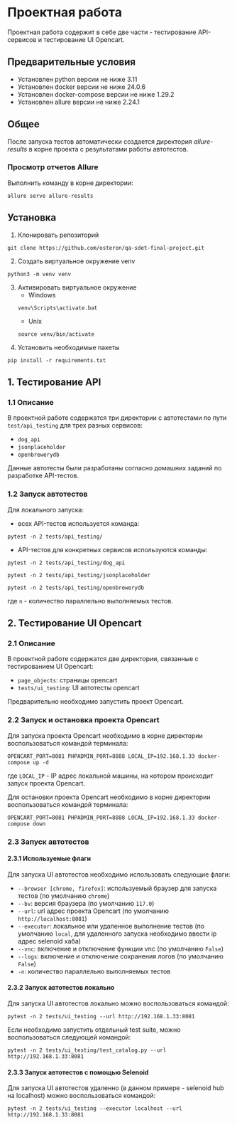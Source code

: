 # Проектная работа
Проектная работа содержит в себе две части - тестирование API-сервисов и тестирование UI Opencart.

## Предварительные условия
- Установлен python версии не ниже 3.11
- Установлен docker версии не ниже 24.0.6
- Установлен docker-compose версии не ниже 1.29.2
- Установлен allure версии не ниже 2.24.1

## Общее
После запуска тестов автоматически создается директория <i>allure-results</i> 
в корне проекта с результатами работы автотестов. 

### Просмотр отчетов Allure
Выполнить команду в корне директории:
```shell
allure serve allure-results
```

## Установка
1. Клонировать репозиторий
```shell
git clone https://github.com/osteron/qa-sdet-final-project.git
```
2. Создать виртуальное окружение venv 
```shell
python3 -m venv venv
```
3. Активировать виртуальное окружение
   - Windows
    ```shell
    venv\Scripts\activate.bat
    ```
   - Unix
    ```shell
    source venv/bin/activate
    ```
4. Установить необходимые пакеты
```shell
pip install -r requirements.txt
```

## 1. Тестирование API
### 1.1 Описание

В проектной работе содержатся три директории с автотестами по пути `test/api_testing` для трех разных сервисов:
- `dog_api`
- `jsonplaceholder`
- `openbrewerydb`

Данные автотесты были разработаны согласно домашних заданий по разработке API-тестов.


### 1.2 Запуск автотестов

Для локального запуска:
- всех API-тестов используется команда:
```shell
pytest -n 2 tests/api_testing/
```

- API-тестов для конкретных сервисов используются команды:
```shell
pytest -n 2 tests/api_testing/dog_api
```
```shell
pytest -n 2 tests/api_testing/jsonplaceholder
```
```shell 
pytest -n 2 tests/api_testing/openbrewerydb
```

где `n` - количество параллельно выполняемых тестов.

## 2. Тестирование UI Opencart
### 2.1 Описание
В проектной работе содержатся две директории, связанные с тестированием UI Opencart:
- `page_objects`: страницы opencart
- `tests/ui_testing`: UI автотесты opencart

Предварительно необходимо запустить проект Opencart.

### 2.2 Запуск и остановка проекта Opencart
Для запуска проекта Opencart необходимо в корне директории воспользоваться командой терминала:
```shell
OPENCART_PORT=8081 PHPADMIN_PORT=8888 LOCAL_IP=192.168.1.33 docker-compose up -d
```

где `LOCAL_IP` - IP адрес локальной машины, на котором происходит запуск проекта Opencart.

Для остановки проекта Opencart необходимо в корне директории воспользоваться командой терминала:
```shell
OPENCART_PORT=8081 PHPADMIN_PORT=8888 LOCAL_IP=192.168.1.33 docker-compose down
```

### 2.3 Запуск автотестов
#### 2.3.1 Используемые флаги
Для запуска UI автотестов необходимо использовать следующие флаги:
- `--browser [chrome, firefox]`: используемый браузер для запуска тестов (по умолчанию `chrome`)
- `--bv`: версия браузера (по умолчанию `117.0`)
- `--url`: url адрес проекта Opencart (по умолчанию `http://localhost:8081`)
- `--executor`: локальное или удаленное выполнение тестов (по умолчанию `local`, для удаленного запуска 
необходимо ввести ip адрес selenoid хаба)
- `--vnc`: включение и отключение функции vnc (по умолчанию `False`)
- `--logs`: включение и отключение сохранения логов (по умолчанию `False`)
- `-n`: количество параллельно выполняемых тестов
#### 2.3.2 Запуск автотестов локально
Для запуска UI автотестов локально можно воспользоваться командой:
```shell
pytest -n 2 tests/ui_testing --url http://192.168.1.33:8081
```

Если необходимо запустить отдельный test suite, можно воспользоваться следующей командой:
```shell
pytest -n 2 tests/ui_testing/test_catalog.py --url http://192.168.1.33:8081
```

#### 2.3.3 Запуск автотестов с помощью Selenoid
Для запуска UI автотестов удаленно (в данном примере - selenoid hub на localhost) можно воспользоваться командой:
```shell
pytest -n 2 tests/ui_testing --executor localhost --url http://192.168.1.33:8081
```
